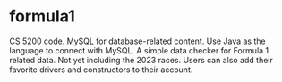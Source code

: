 # formula1
CS 5200 code. MySQL for database-related content. Use Java as the language to connect with MySQL. 
A simple data checker for Formula 1 related data. Not yet including the 2023 races. 
Users can also add their favorite drivers and constructors to their account. 
